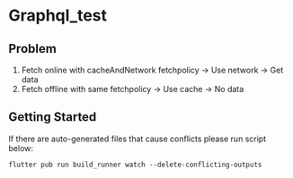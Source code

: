 # Graphql_test

## Problem
1. Fetch online with cacheAndNetwork fetchpolicy -> Use network -> Get data
2. Fetch offline with same fetchpolicy -> Use cache -> No data

## Getting Started

If there are auto-generated files that cause conflicts please run script below: 
```
flutter pub run build_runner watch --delete-conflicting-outputs
```
